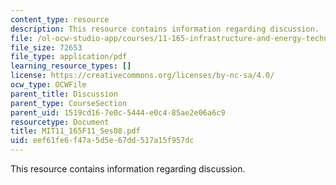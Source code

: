 ```yaml
---
content_type: resource
description: This resource contains information regarding discussion.
file: /ol-ocw-studio-app/courses/11-165-infrastructure-and-energy-technology-challenges-fall-2011/eef61fe6f47a5d5e67dd517a15f957dc_MIT11_165F11_Ses08.pdf
file_size: 72653
file_type: application/pdf
learning_resource_types: []
license: https://creativecommons.org/licenses/by-nc-sa/4.0/
ocw_type: OCWFile
parent_title: Discussion
parent_type: CourseSection
parent_uid: 1519cd16-7e0c-5444-e0c4-85ae2e06a6c9
resourcetype: Document
title: MIT11_165F11_Ses08.pdf
uid: eef61fe6-f47a-5d5e-67dd-517a15f957dc
---
```

This resource contains information regarding discussion.